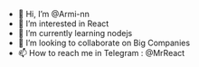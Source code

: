 - 👋 Hi, I’m @Armi-nn                         
- 👀 I’m interested in React                                        
- 🌱 I’m currently learning nodejs                                    
- 💞️ I’m looking to collaborate on Big Companies                                            
- 📫 How to reach me in Telegram : @MrReact                               
<!--- 
Armi-nn/Armi-nn is a ✨ special ✨ repository because its `README.md` (this file) appears on your GitHub profile.
You can click the Preview link to take a look at your changes.
--->
